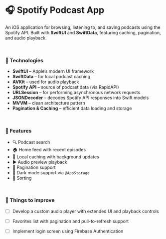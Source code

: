 # 🎧 Spotify Podcast App

An iOS application for browsing, listening to, and saving podcasts using the Spotify API. Built with **SwiftUI** and **SwiftData**, featuring caching, pagination, and audio playback.

<br/>

### 🧩 Technologies

- **SwiftUI** – Apple’s modern UI framework  
- **SwiftData** – for local podcast caching  
- **AVKit** – used for audio playback  
- **Spotify API** – source of podcast data (via RapidAPI)
- **URLSession** – for performing asynchronous network requests
- **JSONDecoder** – decodes Spotify API responses into Swift models
- **MVVM** – clean architecture pattern  
- **Pagination & Caching** – efficient data loading and storage

<br/>

### 📱 Features

- 🔍 Podcast search  
- 🏠 Home feed with recent episodes   
- 💾 Local caching with background updates  
- ▶️ Audio preview playback  
- 🔁 Pagination support 
- 🌙 Dark mode support via `@AppStorage`
- 🧮 Sorting

<br/>

### 📌 Things to improve

- [ ] Develop a custom audio player with extended UI and playback controls   
- [ ] Favorites list with pagination and pull-to-refresh support  
- [ ] Implement login screen using Firebase Authentication  

